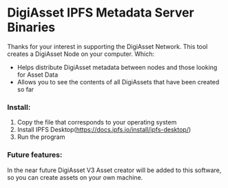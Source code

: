 # DigiAsset IPFS Metadata Server Binaries

Thanks for your interest in supporting the DigiAsset Network.  This tool creates a DigiAsset Node on your computer.  Which:

- Helps distribute DigiAsset metadata between nodes and those looking for Asset Data
- Allows you to see the contents of all DigiAssets that have been created so far

### Install:

1) Copy the file that corresponds to your operating system
2) Install IPFS Desktop(https://docs.ipfs.io/install/ipfs-desktop/)
3) Run the program

### Future features:

In the near future DigiAsset V3 Asset creator will be added to this software, so you can create assets on your own machine.